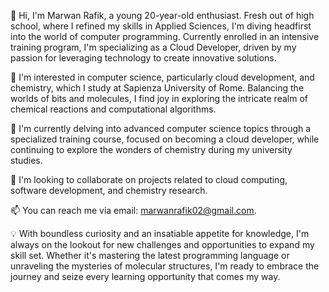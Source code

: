 👋 Hi, I'm Marwan Rafik, a young 20-year-old enthusiast. Fresh out of high school, where I refined my skills in Applied Sciences, 
I'm diving headfirst into the world of computer programming. Currently enrolled in an intensive training program, I'm specializing 
as a Cloud Developer, driven by my passion for leveraging technology to create innovative solutions.

👀 I'm interested in computer science, particularly cloud development, and chemistry, which I study at Sapienza University of Rome. 
Balancing the worlds of bits and molecules, I find joy in exploring the intricate realm of chemical reactions and computational algorithms.

🌱 I'm currently delving into advanced computer science topics through a specialized training course, focused on becoming a cloud 
developer, while continuing to explore the wonders of chemistry during my university studies.

💞️ I'm looking to collaborate on projects related to cloud computing, software development, and chemistry research.

📫 You can reach me via email: marwanrafik02@gmail.com.

💡 With boundless curiosity and an insatiable appetite for knowledge, I'm always on the lookout for new challenges and opportunities to 
expand my skill set. Whether it's mastering the latest programming language or unraveling the mysteries of molecular structures, I'm ready 
to embrace the journey and seize every learning opportunity that comes my way.



<!---
Batmaru/Batmaru is a ✨ special ✨ repository because its `README.md` (this file) appears on your GitHub profile.
You can click the Preview link to take a look at your changes.
--->
